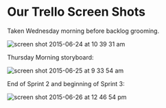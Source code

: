 # Our Trello Screen Shots

Taken Wednesday morning before backlog grooming.

![screen shot 2015-06-24 at 10 39 31 am](https://cloud.githubusercontent.com/assets/5296671/8334414/780ab4ba-1a5d-11e5-882a-cd0dc3bf52b3.png)

Thursday Morning storyboard:

![screen shot 2015-06-25 at 9 33 54 am](https://cloud.githubusercontent.com/assets/5296671/8356872/78fddf8a-1b1d-11e5-8429-9a689221d436.png)

End of Sprint 2 and beginning of Sprint 3:

![screen shot 2015-06-26 at 12 46 54 pm](https://cloud.githubusercontent.com/assets/5296671/8383723/a96ac4f0-1c01-11e5-95dd-0864574ef81e.png)
